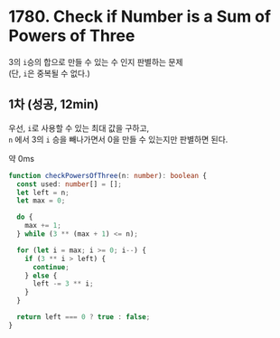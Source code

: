 # 1780. Check if Number is a Sum of Powers of Three

3의 `i`승의 합으로 만들 수 있는 수 인지 판별하는 문제  
(단, `i`은 중복될 수 없다.)

## 1차 (성공, 12min)

우선, `i`로 사용할 수 있는 최대 값을 구하고,  
`n` 에서 3의 `i` 승을 빼나가면서 0을 만들 수 있는지만 판별하면 된다.

약 0ms

```ts
function checkPowersOfThree(n: number): boolean {
  const used: number[] = [];
  let left = n;
  let max = 0;

  do {
    max += 1;
  } while (3 ** (max + 1) <= n);

  for (let i = max; i >= 0; i--) {
    if (3 ** i > left) {
      continue;
    } else {
      left -= 3 ** i;
    }
  }

  return left === 0 ? true : false;
}
```